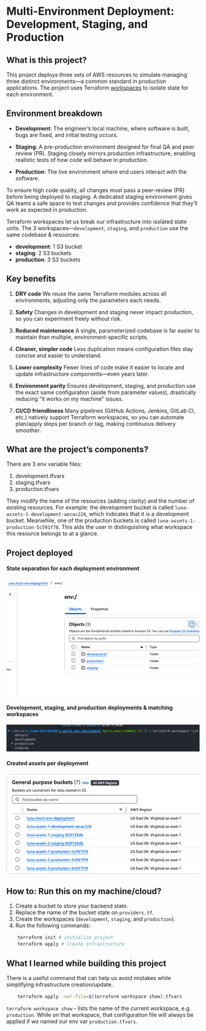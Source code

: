 # Multi-Environment Deployment: Development, Staging, and Production

## What is this project?

This project deploys three sets of AWS resources to simulate managing three distinct 
environments—a common standard in production applications. The project uses Terraform 
[workspaces](https://developer.hashicorp.com/terraform/language/state/workspaces) to 
isolate state for each environment.

## Environment breakdown

* **Development**: The engineer’s local machine, where software is built, bugs are fixed, 
and initial testing occurs.

* **Staging**: A pre-production environment designed for final QA and peer review (PR). 
Staging closely mirrors production infrastructure, enabling realistic tests of how code
will behave in production.

* **Production**: The live environment where end users interact with the software.

To ensure high code quality, all changes must pass a peer-review (PR) before being 
deployed to staging. A dedicated staging environment gives QA teams a safe space to 
test changes and provides confidence that they’ll work as expected in production.

Terraform workspaces let us break our infrastructure into isolated state units. The 3 
workspaces—`development`, `staging`, and `production` use the same codebase & resources:

* **development**: 1 S3 bucket
* **staging**: 2 S3 buckets
* **production**: 3 S3 buckets

## Key benefits

1. **DRY code**
We reuse the same Terraform modules across all environments, adjusting only the parameters each needs.

2. **Safety**
Changes in development and staging never impact production, so you can experiment freely without risk.

3. **Reduced maintenance**
A single, parameterized codebase is far easier to maintain than multiple, environment-specific scripts.

4. **Cleaner, simpler code**
Less duplication means configuration files stay concise and easier to understand.

5. **Lower complexity**
Fewer lines of code make it easier to locate and update infrastructure components—even years later.

6. **Environment parity**
Ensures development, staging, and production use the exact same configuration (aside from parameter values), 
drastically reducing “it works on my machine” issues.

7. **CI/CD friendliness**
Many pipelines (GitHub Actions, Jenkins, GitLab CI, etc.) natively support Terraform workspaces, 
so you can automate plan/apply steps per branch or tag, making continuous delivery smoother.


## What are the project’s components?

There are 3 env variable files: 
1. development.tfvars
2. staging.tfvars
3. production.tfvars 

They modify the name of the resources (adding clarity) and the number of existing resources. For example: the development bucket is called `luna-assets-1-development-aecac228`, which indicates that it is a development bucket. Meanwhile, one of the production buckets is called `luna-assets-1-production-5c591f78`. This aids the user in distinguishing what workspace this resource belongs to at a glance. 


## Project deployed

#### State separation for each deployment environment

![separation_of_state](screenshots/separation_of_state.png)

#### Development, staging, and production deployments & matching workspaces

![separation_of_state](screenshots/workspaces.png)

#### Created assets per deployment

![separation_of_state](screenshots/all-buckets.png)


## How to: Run this on my machine/cloud?

1. Create a bucket to store your backend state.
2. Replace the name of the bucket state on `providers.tf`. 
3. Create the workspaces (`development`, `staging`, and `production`).
3. Run the following commands:

```sh
	terraform init # initialize project
	terraform apply # Create infrastructure
```

## What I learned while building this project

There is a useful command that can help us avoid mistakes while simplifying infrastructure creation/update. 

```sh
	terraform apply -var-file=$(terraform workspace show).tfvars
```

`terraform workspace show` - lists the name of the current workspace, e.g. `production`. While on that workspace,
that configuration file will always be applied if we named our env var `production.tfvars`. 
